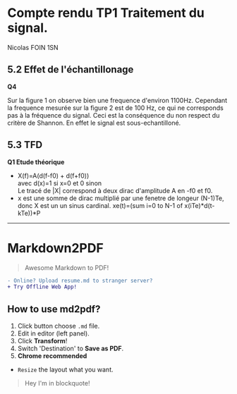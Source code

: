 # Compte rendu TP1 Traitement du signal.
Nicolas FOIN 1SN


## 5.2 Effet de l'échantillonage
**Q4**

Sur la figure 1 on observe bien une frequence d'environ 1100Hz.
Cependant la frequence mesurée sur la figure 2 est de 100 Hz, ce qui ne corresponds pas à la fréquence du signal. Ceci est la conséquence du non respect du critère de Shannon. En effet le signal est sous-echantilloné.

## 5.3 TFD
**Q1 Etude théorique**

- X(f)=A(d(f-f0) + d(f+f0)) \
avec d(x)=1 si x=0 et 0 sinon \
Le tracé de |X| correspond à deux dirac d'amplitude A en -f0 et f0.
- x est une somme de dirac multiplié par une fenetre de longeur (N-1)Te, donc X est un un sinus cardinal.
xe(t)=(sum i=0 to N-1 of x(iTe)*d(t-kTe))*P

---

# Markdown2PDF
> Awesome Markdown to PDF!
```diff
- Online? Upload resume.md to stranger server?
+ Try Offline Web App!
```

## How to use md2pdf?
1. Click button choose `.md` file.
2. Edit in editor (left panel).
3. Click **Transform**!
4. Switch 'Destination' to **Save as PDF**.
5. **Chrome recommended**
- `Resize` the layout what you want.
<blockquote>Hey I'm in blockquote!</blockquote>






